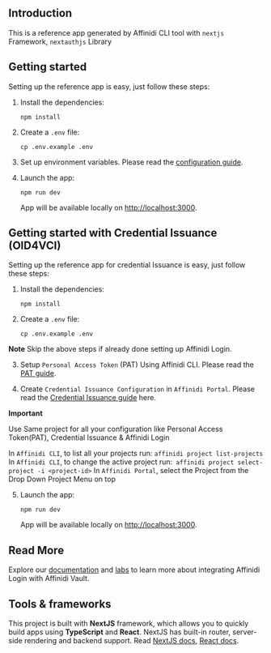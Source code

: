 
## Introduction

This is a reference app generated by Affinidi CLI tool with `nextjs` Framework, `nextauthjs` Library

## Getting started 

Setting up the reference app is easy, just follow these steps:

1. Install the dependencies:
   ```
   npm install
   ```
2. Create a `.env` file:

   ```
   cp .env.example .env
   ```

3. Set up environment variables. Please read the [configuration guide](./docs/configuration.md).

4. Launch the app:

   ```
   npm run dev
   ```

   App will be available locally on [http://localhost:3000](http://localhost:3000).

## Getting started with Credential Issuance (OID4VCI)

Setting up the reference app for credential Issuance is easy, just follow these steps:

1. Install the dependencies:
   ```
   npm install
   ```

2. Create a `.env` file:

   ```
   cp .env.example .env
   ```

**Note** Skip the above steps if already done setting up Affinidi Login.

3. Setup `Personal Access Token` (PAT) Using Affinidi CLI. Please read the [PAT guide](./docs/pat.md).

   
4. Create `Credential Issuance Configuration` in `Affinidi Portal`. Please read the [Credential Issuance guide](./docs/cis-guide.md) here.

**Important**

Use Same project for all your configuration like Personal Access Token(PAT), Credential Issuance & Affinidi Login

In `Affinidi CLI`, to list all your projects run: `affinidi project list-projects`
In `Affinidi CLI`, to change the active project run:` affinidi project select-project -i <project-id>`
In `Affinidi Portal`, select the Project from the Drop Down Project Menu on top

5. Launch the app:

   ```
   npm run dev
   ```

   App will be available locally on [http://localhost:3000](http://localhost:3000).


## Read More

Explore our [documentation](https://docs.affinidi.com/docs/) and [labs](https://docs.affinidi.com/labs/) to learn more about integrating Affinidi Login with Affinidi Vault.

## Tools & frameworks

This project is built with **NextJS** framework, which allows you to quickly build apps using **TypeScript** and **React**. NextJS has built-in router, server-side rendering and backend support.
Read [NextJS docs](https://nextjs.org/docs/getting-started), [React docs](https://reactjs.org/docs/getting-started.html).
